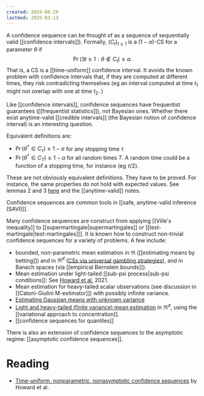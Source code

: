 ```yaml
---
created: 2024-08-29
lastmod: 2025-03-13
---
```


A confidence sequence can be thought of as a sequence of sequentially valid [[confidence intervals]]). Formally, $(C_t)_{t\geq 1}$ is a $(1-\alpha)$-CS for a parameter $\theta$ if
$$
\Pr(\exists t\geq 1: \theta \notin C_t) \leq \alpha.
$$
That is, a CS is a [[time-uniform]] confidence interval. It avoids the known problem with confidence intervals that, if they are computed at different times, they risk contradicting themselves (eg an interval computed at time $t_1$ might not overlap with one at time $t_2$. )

Like [[confidence intervals]], confidence sequences have frequentist guarantees ([[frequentist statistics]]), not Bayesian ones. Whether there exist anytime-valid [[credible intervals]] (the Bayesian notion of confidence interval) is an interesting question. 

Equivalent definitions are: 
- $\Pr(\theta^* \in C_\tau)\geq 1-\alpha$ for any stopping time $\tau$ 
- $\Pr(\theta^*\in C_T)\geq 1-\alpha$ for all random times $T$. A random time could be a function of a stopping time, for instance (eg $\tau/2$). 

These are not obviously equivalent definitions. They have to be proved. For instance, the same properties do not hold with expected values. See lemmas 2 and 3 [here](https://arxiv.org/pdf/2009.03167.pdf) and the [[anytime-valid]] notes. 

Confidence sequences are common tools in [[safe, anytime-valid inference (SAVI)]]. 

Many confidence sequences are construct from applying [[Ville's inequality]] to [[supermartingale|supermartingales]] or [[test-martingale|test-martingales]]]. It is known how to construct non-trivial confidence sequences for a variety of problems. A few include: 
- bounded, non-parametric mean estimation in $\Re$ ([[estimating means by betting]]) and in $\Re^d$ ([CSs via universal gambling strategies](https://arxiv.org/pdf/2207.12382)), and in Banach spaces (via [[empirical Bernstein bounds]]). 
- Mean estimation under light-tailed [[sub-psi process|sub-psi conditions]]: See [Howard et al.](https://arxiv.org/abs/1810.08240) 2021.  
- Mean estimation for heavy-tailed scalar observations (see discussion in [[Catoni-Giulini M-estimator]]) with possibly infinite variance. 
- [Estimating Gaussian means with unknown variance](https://arxiv.org/pdf/2310.03722)
- [Light and heavy-tailed (finite variance) mean estimation](https://arxiv.org/abs/2311.08168) in $\Re^d$, using the [[variational approach to concentration]].  
- [[confidence sequences for quantiles]]

There is also an extension of confidence sequences to the asymptotic regime: [[asymptotic confidence sequences]]. 

# Reading
- [Time-uniform, nonparametric, nonasymptotic confidence sequences](https://arxiv.org/abs/1810.08240) by Howard et al.